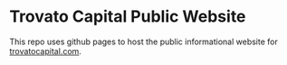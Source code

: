 # Trovato Capital Public Website
This repo uses github pages to host the public informational website for [trovatocapital.com](https://trovatocapital.com).